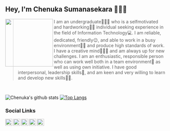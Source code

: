 ## Hey, I'm Chenuka Sumanasekara 👨🏻‍💻

<!--
**chenukas/chenukas** is a ✨ _special_ ✨ repository because its `README.md` (this file) appears on your GitHub profile.

Here are some ideas to get you started:

- 🔭 I’m currently working on ...
- 🌱 I’m currently learning ...
- 👯 I’m looking to collaborate on ...
- 🤔 I’m looking for help with ...
- 💬 Ask me about ...
- 📫 How to reach me: ...
- 😄 Pronouns: ...
- ⚡ Fun fact: ...
-->

<img align="left" width="150" src="https://octodex.github.com/images/welcometocat.png">

> I am an undergraduate👨🏻‍🎓 who is a selfmotivated and hardworking🧗🏻 individual seeking experience in the field of Information Technology💻. I am reliable, dedicated, friendly😉, and able to work in a busy environment🙇🏻 and produce high standards of work. I have a creative mind👨🏻‍🎨  and am always up for new challenges. I am an enthusiastic, responsible person who can work well both in a team environment🤪 as well as using own initiative. I have good interpersonal, leadership skills🤗, and am keen and very willing to learn and develop new skills🕵🏻.

</br>

![Chenuka's github stats](https://github-readme-stats.vercel.app/api?username=chenukas&show_icons=true&hide_border=true)
[![Top Langs](https://github-readme-stats.vercel.app/api/top-langs/?username=chenukas&layout=compact&hide_border=true)](https://github.com/chenukas/github-readme-stats)
</br>

### Social Links

[<img align="left" alt="ChenukaSumanasekara | Twitter" width="22px" src="https://cdn.jsdelivr.net/npm/simple-icons@v3/icons/twitter.svg" />][twitter]
[<img align="left" alt="ChenukaSumanasekara | LinkedIn" width="22px" src="https://cdn.jsdelivr.net/npm/simple-icons@v3/icons/linkedin.svg" />][linkedin]
[<img align="left" alt="ChenukaSumanasekara | Facebook" width="22px" src="https://cdn.jsdelivr.net/npm/simple-icons@3.4.1/icons/facebook.svg" />][facebook]
[<img align="left" alt="ChenukaSumanasekara | Instagram" width="22px" src="https://cdn.jsdelivr.net/npm/simple-icons@3.4.1/icons/instagram.svg" />][instagram]
[<img align="left" alt="ChenukaSumanasekara | StackOverFlow" width="22px" src="https://cdn.jsdelivr.net/npm/simple-icons@3.4.1/icons/stackoverflow.svg" />][stackOverFlow]

[twitter]: https://twitter.com/ChenukaSu
[linkedin]: https://www.linkedin.com/in/chenukas/
[facebook]: https://www.facebook.com/chenukas
[instagram]: https://www.instagram.com/chenukas
[stackOverFlow]: https://stackoverflow.com/users/7865607/chenuka-sumanasekara
